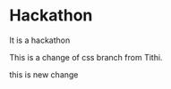 # Hackathon
<p>It is a hackathon</p>
<p>This is a change of css branch from Tithi.</p>
<p>this is new change</p>
